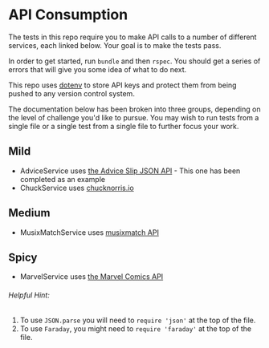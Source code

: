 # API Consumption

The tests in this repo require you to make API calls to a number of different services, each linked below. Your goal is to make the tests pass.

In order to get started, run `bundle` and then `rspec`. You should get a series of errors that will give you some idea of what to do next.

This repo uses [dotenv](https://github.com/bkeepers/dotenv) to store API keys and protect them from being pushed to any version control system.

The documentation below has been broken into three groups, depending on the level of challenge you'd like to pursue. You may wish to run tests from a single file or a single test from a single file to further focus your work.

## Mild

* AdviceService uses [the Advice Slip JSON API](https://api.adviceslip.com/) - This one has been completed as an example
* ChuckService uses [chucknorris.io](https://api.chucknorris.io/)

## Medium

* MusixMatchService uses [musixmatch API](https://developer.musixmatch.com/)

## Spicy

* MarvelService uses [the Marvel Comics API](https://developer.marvel.com/)

###### Helpful Hint:

1. To use `JSON.parse` you will need to `require 'json'` at the top of the file.
2. To use `Faraday`, you might need to `require 'faraday'` at the top of the file.
